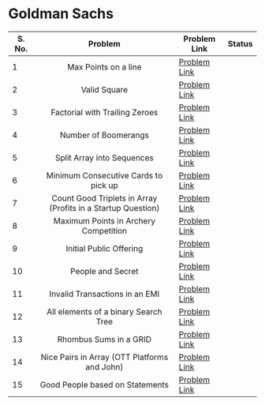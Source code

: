 
# Goldman Sachs

| S. No. | Problem | Problem Link | Status |
| ------ |:-------:| ------------ | ------ |
| 1 | Max Points on a line | [Problem Link](https://leetcode.com/problems/max-points-on-a-line/) |  |
| 2 | Valid Square | [Problem Link](https://leetcode.com/problems/valid-square/) |  |
| 3 | Factorial with Trailing Zeroes | [Problem Link](https://leetcode.com/problems/factorial-trailing-zeroes/) |  |
| 4 | Number of Boomerangs | [Problem Link](https://leetcode.com/problems/number-of-boomerangs/) | |
| 5 | Split Array into Sequences| [Problem Link](https://leetcode.com/problems/split-array-into-consecutive-subsequences/) | |
| 6 | Minimum Consecutive Cards to pick up | [Problem Link](https://leetcode.com/problems/minimum-consecutive-cards-to-pick-up/) | |
| 7 | Count Good Triplets in Array (Profits in a Startup Question)| [Problem Link](https://leetcode.com/problems/count-good-triplets-in-an-array/) | |
| 8 | Maximum Points in Archery Competition| [Problem Link](https://leetcode.com/problems/maximum-points-in-an-archery-competition/) |  |
| 9 | Initial Public Offering | [Problem Link](https://leetcode.com/problems/ipo/) |  |
| 10 | People and Secret | [Problem Link](https://leetcode.com/problems/number-of-people-aware-of-a-secret/) |  |
| 11 | Invalid Transactions in an EMI | [Problem Link](https://leetcode.com/problems/invalid-transactions/) | |
| 12 | All elements of a binary Search Tree| [Problem Link](https://leetcode.com/problems/all-elements-in-two-binary-search-trees/) | |
| 13 | Rhombus Sums in a GRID | [Problem Link](https://leetcode.com/problems/get-biggest-three-rhombus-sums-in-a-grid/) | |
| 14 | Nice Pairs in Array (OTT Platforms and John)| [Problem Link](https://leetcode.com/problems/count-nice-pairs-in-an-array/) |   |
| 15 | Good People based on Statements| [Problem Link](https://leetcode.com/problems/maximum-good-people-based-on-statements/) |   |
